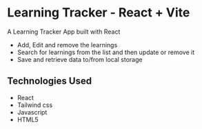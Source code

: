 # Learning Tracker - React + Vite

A Learning Tracker App built with React
- Add, Edit and remove the learnings
- Search for learnings from the list and then update or remove it
- Save and retrieve data to/from local storage

## Technologies Used
- React
- Tailwind css
- Javascript
- HTML5
